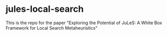 # jules-local-search
This is the repo for the paper "Exploring the Potential of JuLeS: A White Box Framework for Local Search Metaheuristics"

